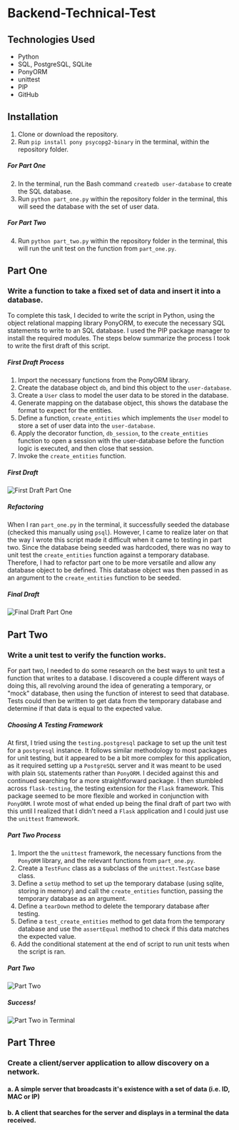 # Backend-Technical-Test

## Technologies Used
* Python
* SQL, PostgreSQL, SQLite
* PonyORM
* unittest
* PIP
* GitHub

## Installation
1. Clone or download the repository.
2. Run `pip install pony psycopg2-binary` in the terminal, within the repository folder.
##### For Part One
2. In the terminal, run the Bash command `createdb user-database` to create the SQL database.
3. Run `python part_one.py` within the repository folder in the terminal, this will seed the database with the set of user data.
##### For Part Two
4. Run `python part_two.py` within the repository folder in the terminal, this will run the unit test on the function from `part_one.py`.

## Part One
### Write a function to take a fixed set of data and insert it into a database.
To complete this task, I decided to write the script in Python, using the object relational mapping library PonyORM, to execute the necessary SQL statements to write to an SQL database. I used the PIP package manager to install the required modules. The steps below summarize the process I took to write the first draft of this script.

##### First Draft Process
1. Import the necessary functions from the PonyORM library.
2. Create the database object `db`, and bind this object to the `user-database`.
3. Create a `User` class to model the user data to be stored in the database.
4. Generate mapping on the database object, this shows the database the format to expect for the entities.
5. Define a function, `create_entities` which implements the `User` model to store a set of user data into the `user-database`.
6. Apply the decorator function, `db_session`, to the `create_entities` function to open a session with the user-database before the function logic is executed, and then close that session.
7. Invoke the `create_entities` function.

##### First Draft
![First Draft Part One](https://i.imgur.com/g5PdQg0.png)

##### Refactoring
When I ran `part_one.py` in the terminal, it successfully seeded the database (checked this manually using `psql`). However, I came to realize later on that the way I wrote this script made it difficult when it came to testing in part two. Since the database being seeded was hardcoded, there was no way to unit test the `create_entities` function against a temporary database. Therefore, I had to refactor part one to be more versatile and allow any database object to be defined. This database object was then passed in as an argument to the `create_entities` function to be seeded.

##### Final Draft
![Final Draft Part One](https://i.imgur.com/vKdO7oF.png)

## Part Two
### Write a unit test to verify the function works.
For part two, I needed to do some research on the best ways to unit test a function that writes to a database. I discovered a couple different ways of doing this, all revolving around the idea of generating a temporary, or "mock" database, then using the function of interest to seed that database. Tests could then be written to get data from the temporary database and determine if that data is equal to the expected value.

##### Choosing A Testing Framework
At first, I tried using the `testing.postgresql` package to set up the unit test for a `postgresql` instance. It follows similar methodology to most packages for unit testing, but it appeared to be a bit more complex for this application, as it required setting up a `PostgreSQL` server and it was meant to be used with plain `SQL` statements rather than `PonyORM`. I decided against this and continued searching for a more straightforward package. I then stumbled across `flask-testing`, the testing extension for the `Flask` framework. This package seemed to be more flexible and worked in conjunction with `PonyORM`. I wrote most of what ended up being the final draft of part two with this until I realized that I didn't need a `Flask` application and I could just use the `unittest` framework.

##### Part Two Process
1. Import the the `unittest` framework, the necessary functions from the `PonyORM` library, and the relevant functions from `part_one.py`.
2. Create a `TestFunc` class as a subclass of the `unittest.TestCase` base class.
3. Define a `setUp` method to set up the temporary database (using sqlite, storing in memory) and call the `create_entities` function, passing the temporary database as an argument.
4. Define a `tearDown` method to delete the temporary database after testing.
5. Define a `test_create_entities` method to get data from the temporary database and use the `assertEqual` method to check if this data matches the expected value.
6. Add the conditional statement at the end of script to run unit tests when the script is ran.

##### Part Two
![Part Two](https://i.imgur.com/a1SzNjP.png)

##### Success!
![Part Two in Terminal](https://i.imgur.com/LQJkuex.png)

## Part Three
###  Create a client/server application to allow discovery on a network.
####  a. A simple server that broadcasts it's existence with a set of data (i.e. ID, MAC or IP)
####  b. A client that searches for the server and displays in a terminal the data received.
